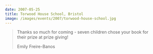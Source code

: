 ```yaml
---
date: 2007-05-25
title: Torwood House School, Bristol
image: /images/events/2007/torwood-house-school.jpg
---
```


> Thanks so much for coming - seven children chose your book for their prize at prize giving!
> 
> <footer>Emily Freire-Banos</footer>

